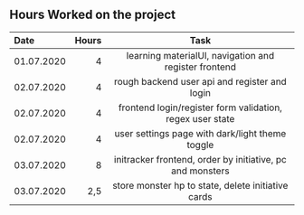 ## Hours Worked on the project

| Date | Hours | Task |
| :--- | ---: | :----: |
| 01.07.2020 | 4 | learning materialUI, navigation and register frontend |
| 02.07.2020 | 4 | rough backend user api and register and login |
| 02.07.2020 | 4 | frontend login/register form validation, regex user state |
| 02.07.2020 | 4 | user settings page with dark/light theme toggle | 
| 03.07.2020 | 8 | initracker frontend, order by initiative, pc and monsters |
| 03.07.2020 | 2,5 | store monster hp to state, delete initiative cards |